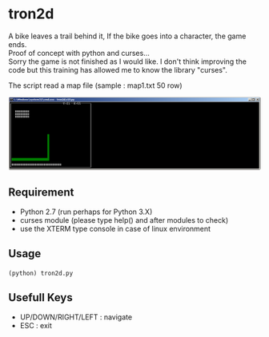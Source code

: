 # tron2d

A bike leaves a trail behind it, If the bike goes into a character, the game ends.<br>
Proof of concept with python and curses... <br>
Sorry the game is not finished as I would like.
I don't think improving the code but this training has allowed me to know the library "curses".

The script read a map file (sample : map1.txt 50 row)

![Screenshot 1](https://raw.githubusercontent.com/sgaudart/tron2d/master/tron2d.png)

## Requirement

  - Python 2.7 (run perhaps for Python 3.X)
  - curses module (please type help() and after modules to check)
  - use the XTERM type console in case of linux environment

## Usage

```erb
(python) tron2d.py
```

## Usefull Keys
  - UP/DOWN/RIGHT/LEFT : navigate
  - ESC : exit
